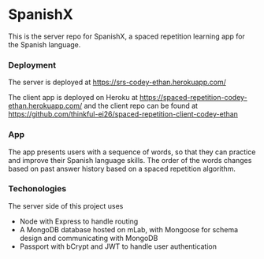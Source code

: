 # SpanishX

This is the server repo for SpanishX, a spaced repetition learning app for the Spanish language.

### Deployment

The server is deployed at https://srs-codey-ethan.herokuapp.com/

The client app is deployed on Heroku at https://spaced-repetition-codey-ethan.herokuapp.com/ and the client repo can be found at https://github.com/thinkful-ei26/spaced-repetition-client-codey-ethan

### App
The app presents users with a sequence of words, so that they can practice and improve their Spanish language skills. The order of the words changes based on past answer history based on a spaced repetition algorithm.

### Techonologies
The server side of this project uses
 * Node with Express to handle routing
 * A MongoDB database hosted on mLab, with Mongoose for schema design and communicating with MongoDB
 * Passport with bCrypt and JWT to handle user authentication
